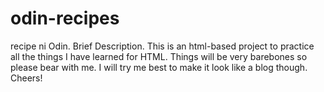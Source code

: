# odin-recipes
recipe ni Odin.
Brief Description. This is an html-based project to practice all the things I have learned for HTML. Things will be very barebones so please bear with me. I will try me best to make it look like a blog though. Cheers!
